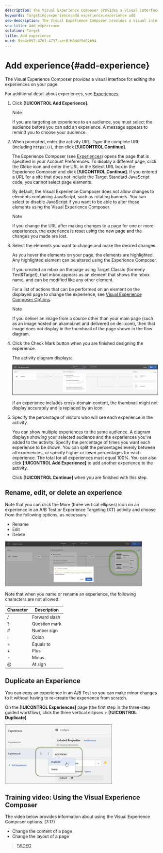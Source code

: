 ```yaml
---
description: The Visual Experience Composer provides a visual interface for editing the experiences on your page.
keywords: Targeting;experience;add experience;experience add
seo-description: The Visual Experience Composer provides a visual interface for editing the experiences on your page.
seo-title: Add experience
solution: Target
title: Add experience
uuid: 9cb4c897-8701-4737-aec8-b0d4f5d62b94
---
```


# Add experience{#add-experience}

The Visual Experience Composer provides a visual interface for editing the experiences on your page.

For additional detail about experiences, see [Experiences](../../../c-experiences/experiences.md#concept_A2E10F6AFB3D4AEAB6951EE14688848D). 

1. Click **[!UICONTROL Add Experience]**.

   >[!NOTE]
   >
   >If you are targeting an experience to an audience, you must select the audience before you can add an experience. A message appears to remind you to choose your audience.

1. When prompted, enter the activity URL. Type the complete URL (including `https://`), then click **[!UICONTROL Continue]**.

   The Experience Composer (see [Experiences](../../../c-experiences/experiences.md#concept_1D011219034B492BB03C08B3BB80E3F0)) opens the page that is specified in your Account Preferences. To display a different page, click the Globe icon and enter the URL in the Select URL box in the Experience Composer and click **[!UICONTROL Continue]**. If you entered a URL for a site that does not include the Target Standard JavaScript code, you cannot select page elements.

   By default, the Visual Experience Composer does not allow changes to elements containing JavaScript, such as rotating banners. You can select to disable JavaScript if you want to be able to alter those elements using the Visual Experience Composer.

   >[!NOTE]
   >
   >If you change the URL after making changes to a page for one or more experiences, the experience is reset using the new page and the changes you made are lost.

1. Select the elements you want to change and make the desired changes.

   As you hover the elements on your page, the elements are highlighted. Any highlighted element can be altered using the Experience Composer.

   If you created an mbox on the page using Target Classic (formerly Test&Target), that mbox appears as an element that shows the mbox name, and can be modified like any other element.

   For a list of actions that can be performed on an element on the displayed page to change the experience, see [Visual Experience Composer Options](/help/c-experiences/c-visual-experience-composer/viztarget-options.md).


   >[!NOTE]
   >
    >If you deliver an image from a source other than your main page (such as an image hosted on akamai.net and delivered on dell.com), then that image does not display in the thumbnail of the page shown in the flow diagram.

1. Click the Check Mark button when you are finished designing the experience.

   The activity diagram displays:

   ![](assets/ab_flodia.png)

   If an experience includes cross-domain content, the thumbnail might not display accurately and is replaced by an icon. 
   
1. Specify the percentage of visitors who will see each experience in the activity.

   You can show multiple experiences to the same audience. A diagram displays showing your selected audience and the experiences you've added to the activity. Specify the percentage of times you want each experience to be shown. You can split the percentages evenly between all experiences, or specify higher or lower percentages for each experience. The total for all experiences must equal 100%. You can also click **[!UICONTROL Add Experience]** to add another experience to the activity.

   Click **[!UICONTROL Continue]** when you are finished with this step. 

## Rename, edit, or delete an experience

Note that you can click the More (three vertical ellipses) icon on an experience in an A/B Test or Experience Targeting (XT) activity and choose from the following options, as necessary: 

* Rename 
* Edit 
* Delete 

![](assets/experience_edit.png)

Note that when you name or rename an experience, the following characters are not allowed: 

| Character | Description |
|--- |--- |
|/|Forward slash|
|?|Question mark|
|#|Number sign|
|:|Colon|
|=|Equals to|
|+|Plus|
|-|Minus|
|@|At sign|

## Duplicate an Experience

You can copy an experience in an A/B Test so you can make minor changes to it without having to re-create the experience from scratch. 

On the **[!UICONTROL Experiences]** page (the first step in the three-step guided workflow), click the three vertical ellipses > **[!UICONTROL Duplicate]**. 

![](assets/duplicate_experience_ab.png)

## Training video: Using the Visual Experience Composer

The video below provides information about using the Visual Experience Composer options. (7:17)

* Change the content of a page 
* Change the layout of a page

>[!VIDEO](https://www.youtube.com/watch?v=2KUDgu6Mscg)
